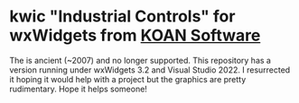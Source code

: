 # kwic "Industrial Controls" for wxWidgets from [KOAN Software](https://koansoftware.com)
The is ancient (~2007) and no longer supported.
This repository has a version running under wxWidgets 3.2 and Visual Studio 2022.
I resurrected it hoping it would help with a project but the graphics are pretty rudimentary.
Hope it helps someone!